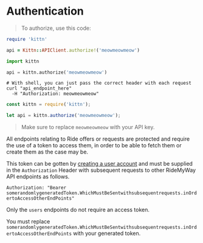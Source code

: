 # Authentication

> To authorize, use this code:

```ruby
require 'kittn'

api = Kittn::APIClient.authorize!('meowmeowmeow')
```

```python
import kittn

api = kittn.authorize('meowmeowmeow')
```

```shell
# With shell, you can just pass the correct header with each request
curl "api_endpoint_here"
  -H "Authorization: meowmeowmeow"
```

```javascript
const kittn = require('kittn');

let api = kittn.authorize('meowmeowmeow');
```

> Make sure to replace `meowmeowmeow` with your API key.

All endpoints relating to Ride offers or requests are protected and require the use of a token to access them, in order to be able to fetch them or create them as the case may be.

This token can be gotten by [creating a user account](/#user) and must be supplied in the `Authorization` Header with subsequent requests to other RideMyWay API endpoints as follows.

`Authorization: "Bearer somerandomlygeneratedToken.WhichMustBeSentwithsubsequentrequests.inOrdertoAccessOtherEndPoints"`

Only the `users` endpoints do not require an access token.


<aside class="notice">
You must replace <code>somerandomlygeneratedToken.WhichMustBeSentwithsubsequentrequests.inOrdertoAccessOtherEndPoints</code> with your generated token.
</aside>
